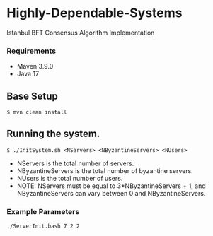 # Highly-Dependable-Systems
Istanbul BFT Consensus Algorithm Implementation

### Requirements

- Maven 3.9.0
- Java 17

## Base Setup

```shell
$ mvn clean install 
```

## Running the system.

```shell
$ ./InitSystem.sh <NServers> <NByzantineServers> <NUsers> 
```

- NServers is the total number of servers.
- NByzantineServers is the total number of byzantine servers.
- NUsers is the total number of users.
- NOTE: NServers must be equal to 3*NByzantineServers + 1, and NByzantineServers can vary between 0 and NByzantineServers. 

### Example Parameters
```
./ServerInit.bash 7 2 2
```
